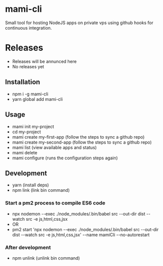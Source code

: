 # mami-cli

Small tool for hosting NodeJS apps on private vps using github hooks for continuous integration.

# Releases

- Releases will be annunced here
- No releases yet

## Installation

- npm i -g mami-cli
- yarn global add mami-cli

## Usage

- mami init my-project
- cd my-project
- mami create my-first-app (follow the steps to sync a github repo)
- mami create my-second-app (follow the steps to sync a github repo)
- mami list (view available apps and status)
- mami delete <name>
- mami configure <name> (runs the configuration steps again)

## Development

- yarn (install deps)
- npm link (link bin command)

### Start a pm2 process to compile ES6 code

- npx nodemon --exec ./node_modules/.bin/babel src --out-dir dist --watch src -e js,html,css,jsx
- OR
- pm2 start 'npx nodemon --exec ./node_modules/.bin/babel src --out-dir dist --watch src -e js,html,css,jsx' --name mamiCli --no-autorestart

### After development
- npm unlink (unlink bin command)